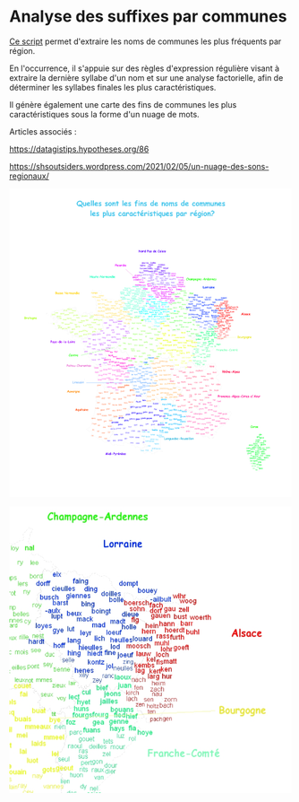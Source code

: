 # Analyse des suffixes par communes



[Ce script](suffixes-communes.R) permet d'extraire les noms de communes les plus fréquents par région.

En l'occurrence, il s'appuie sur des règles d'expression régulière visant à extraire la dernière syllabe d'un nom et sur une analyse factorielle, afin de déterminer les syllabes finales les plus caractéristiques.

Il génère également une carte des fins de communes les plus caractéristiques sous la forme d'un nuage de mots.

Articles associés :

https://datagistips.hypotheses.org/86

https://shsoutsiders.wordpress.com/2021/02/05/un-nuage-des-sons-regionaux/

![](img/france.png)

![](img/extrait.jpeg)



